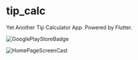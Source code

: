 # tip_calc

Yet Another Tip Calculator App. Powered by Flutter.

![GooglePlayStoreBadge](https://i.imgur.com/RYIw0yP.png)

![HomePageScreenCast](https://i.imgur.com/k8tIekU.png)
